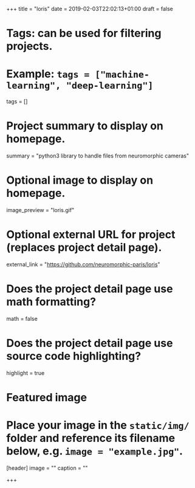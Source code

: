 +++
title = "loris"
date = 2019-02-03T22:02:13+01:00
draft = false

# Tags: can be used for filtering projects.
# Example: `tags = ["machine-learning", "deep-learning"]`
tags = []

# Project summary to display on homepage.
summary = "python3 library to handle files from neuromorphic cameras"

# Optional image to display on homepage.
image_preview = "loris.gif"

# Optional external URL for project (replaces project detail page).
external_link = "https://github.com/neuromorphic-paris/loris"

# Does the project detail page use math formatting?
math = false

# Does the project detail page use source code highlighting?
highlight = true

# Featured image
# Place your image in the `static/img/` folder and reference its filename below, e.g. `image = "example.jpg"`.
[header]
image = ""
caption = ""

+++

